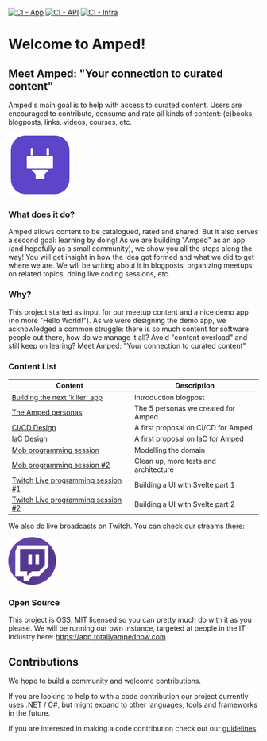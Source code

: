 [![CI - App](https://github.com/VXCompany/amped/actions/workflows/ci-app.yml/badge.svg)](https://github.com/VXCompany/amped/actions/workflows/ci-app.yml)
[![CI - API](https://github.com/VXCompany/amped/actions/workflows/ci-api.yml/badge.svg)](https://github.com/VXCompany/amped/actions/workflows/ci-api.yml)
[![CI - Infra](https://github.com/VXCompany/amped/actions/workflows/ci-infra.yml/badge.svg)](https://github.com/VXCompany/amped/actions/workflows/ci-infra.yml)

# Welcome to Amped!

## Meet Amped: "Your connection to curated content"

Amped's main goal is to help with access to curated content. Users are encouraged to contribute, consume and rate all kinds of content: (e)books, blogposts, links, videos, courses, etc.

![The Amped icon](amped-icon-128.png)

### What does it do?

Amped allows content to be catalogued, rated and shared. But it also serves a second goal: learning by doing! As we are building "Amped" as an app (and hopefully as a small community), we show you all the steps along the way! You will get insight in how the idea got formed and what we did to get where we are. We will be writing about it in blogposts, organizing meetups on related topics, doing live coding sessions, etc.

### Why?

This project started as input for our meetup content and a nice demo app (no more "Hello World!"). As we were designing the demo app, we acknowledged a common struggle: there is so much content for software people out there, how do we manage it all? Avoid "content overload" and still keep on learing? Meet Amped: "Your connection to curated content"

### Content List

| Content                                                                                       | Description                           |
| --------------------------------------------------------------------------------------------- | ------------------------------------- |
| [Building the next 'killer' app](https://vxcompany.com/insight/building-the-next-killer-app/) | Introduction blogpost                 |
| [The Amped personas ](./content/personas/personas.md)                                         | The 5 personas we created for Amped   |
| [CI/CD Design ](./content/designs/1_cicd/cicd.md)                                             | A first proposal on CI/CD for Amped   |
| [IaC Design ](./content/designs/2_infra_as_code/infra_as_code.md)                             | A first proposal on IaC for Amped     |
| [Mob programming session](./content/mobs/mob.md)                                              | Modelling the domain                  |
| [Mob programming session #2](./content/mobs/mob2.md)                                          | Clean up, more tests and architecture |
| [Twitch Live programming session #1](./content/mobs/live1.md)                                 | Building a UI with Svelte part 1          |
| [Twitch Live programming session #2](./content/mobs/live2.md)                                 | Building a UI with Svelte part 2          |


We also do live broadcasts on Twitch. You can check our streams there:

[![The Twitch logo](./twitch.png)](https://www.twitch.tv/totallyamped)

### Open Source

This project is OSS, MIT licensed so you can pretty much do with it as you please. We will be running our own instance, targeted at people in the IT industry here: https://app.totallyampednow.com

## Contributions

We hope to build a community and welcome contributions. 

If you are looking to help to with a code contribution our project currently uses .NET / C#, but might expand to other languages, tools and frameworks in the future. 

If you are interested in making a code contribution check out our [guidelines](contribute.md).
